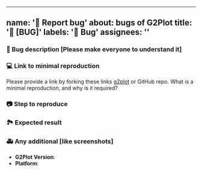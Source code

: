 

<!-- Describe your bugs below ^_^ -->

---
name: '🐛 Report bug'
about: bugs of G2Plot
title: '🐛 [BUG]'
labels: '🐛 Bug'
assignees: ''
---

### 🐛 Bug description [Please make everyone to understand it]

### 💻 Link to minimal reproduction

Please provide a link by forking these links [g2plot](https://codesandbox.io/s/g2plot-reproduction-template-gyej1) or GitHub repo. What is a minimal reproduction, and why is it required?

### 📷 Step to reproduce

### 🏞 Expected result

### 🚑 Any additional [like screenshots]

* **G2Plot Version**:
* **Platform**:
